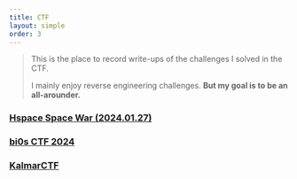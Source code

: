 ```yaml
---
title: CTF
layout: simple
order: 3
---
```

>This is the place to record write-ups of the challenges I solved in the CTF.
>
>I mainly enjoy reverse engineering challenges.
>**But my goal is to be an all-arounder.**


### [Hspace Space War (2024.01.27)](/CTF/Hspace_Space_War/2024_Space_War_WriteUp)

### [bi0s CTF 2024](https://mini-chip.notion.site/bi0s-CTF-2024-49d945b9ecc7438897aa8411f1a4e6df?pvs=4)

### [KalmarCTF](/CTF/Kalmar_CTF/KalmarCTF)